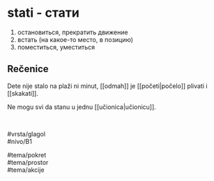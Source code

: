 # stati - стати

1. остановиться, прекратить движение  
2. встать (на какое-то место, в позицию)  
3. поместиться, уместиться

## Rečenice

Dete nije stalo na plaži ni minut, [[odmah]] je [[početi|počelo]] plivati i [[skakati]].

Ne mogu svi da stanu u jednu [[učionica|učionicu]].

<br>

#vrsta/glagol  
#nivo/B1  

#tema/pokret  
#tema/prostor  
#tema/akcije
